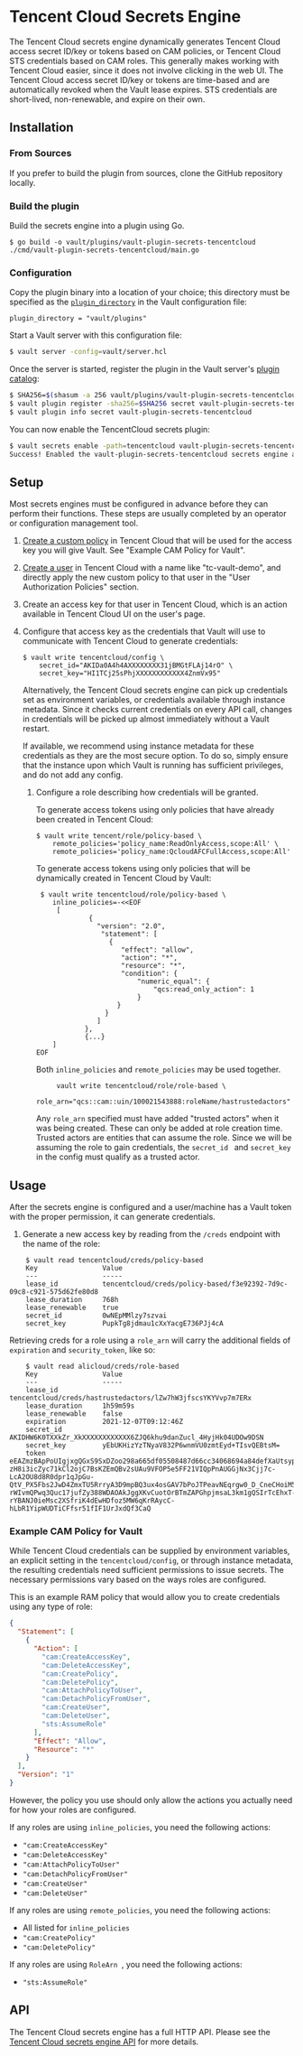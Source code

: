 
# Tencent Cloud Secrets Engine

The Tencent Cloud secrets engine dynamically generates Tencent Cloud access secret ID/key or tokens based on CAM policies, or Tencent Cloud STS credentials based on CAM roles. This generally makes working with Tencent Cloud easier, since it does not involve clicking in the web UI. The Tencent Cloud access secret ID/key or tokens are time-based and are automatically revoked when the Vault lease expires. STS credentials are short-lived, non-renewable, and expire on their own.

## Installation

### From Sources

If you prefer to build the plugin from sources, clone the GitHub repository locally.

### Build the plugin

Build the secrets engine into a plugin using Go.
```shell
$ go build -o vault/plugins/vault-plugin-secrets-tencentcloud ./cmd/vault-plugin-secrets-tencentcloud/main.go
```

### Configuration

Copy the plugin binary into a location of your choice; this directory must be specified as the [`plugin_directory`](https://www.vaultproject.io/docs/configuration#plugin_directory) in the Vault configuration file:

```hcl
plugin_directory = "vault/plugins"
```

Start a Vault server with this configuration file:

```sh
$ vault server -config=vault/server.hcl
```

Once the server is started, register the plugin in the Vault server's [plugin catalog](https://www.vaultproject.io/docs/internals/plugins#plugin-catalog):

```sh
$ SHA256=$(shasum -a 256 vault/plugins/vault-plugin-secrets-tencentcloud | cut -d ' ' -f1)
$ vault plugin register -sha256=$SHA256 secret vault-plugin-secrets-tencentcloud
$ vault plugin info secret vault-plugin-secrets-tencentcloud
```

You can now enable the TencentCloud secrets plugin:

```sh
$ vault secrets enable -path=tencentcloud vault-plugin-secrets-tencentcloud
Success! Enabled the vault-plugin-secrets-tencentcloud secrets engine at: tencentcloud/
```

## Setup

Most secrets engines must be configured in advance before they can perform their functions. These steps are usually completed by an operator or configuration management tool.

1. [Create a custom policy](https://intl.cloud.tencent.com/document/product/598/35596?lang=en&pg=)
    in Tencent Cloud that will be used for the access key you will give Vault. See "Example
    CAM Policy for Vault".

2. [Create a user](https://intl.cloud.tencent.com/document/product/598/13674) in Tencent Cloud
    with a name like "tc-vault-demo", and directly apply the new custom policy to that user
    in the "User Authorization Policies" section.

3. Create an access key for that user in Tencent Cloud, which is an action available in
    Tencent Cloud UI on the user's page.

4. Configure that access key as the credentials that Vault will use to communicate with
    Tencent Cloud to generate credentials:

    ```shell
    $ vault write tencentcloud/config \
        secret_id="AKIDa0A4h4AXXXXXXXX31jBMGtFLAj14rO" \
        secret_key="HI1TCj25sPhjXXXXXXXXXXXX4ZnmVx95" 
    ```

    Alternatively, the Tencent Cloud secrets engine can pick up credentials set as environment variables,
    or credentials available through instance metadata. Since it checks current credentials on every API call,
    changes in credentials will be picked up almost immediately without a Vault restart.

    If available, we recommend using instance metadata for these credentials as they are the most
    secure option. To do so, simply ensure that the instance upon which Vault is running has sufficient
    privileges, and do not add any config.

   1. Configure a role describing how credentials will be granted.

       To generate access tokens using only policies that have already been created in Tencent Cloud:

       ```shell
       $ vault write tencent/role/policy-based \
           remote_policies='policy_name:ReadOnlyAccess,scope:All' \
           remote_policies='policy_name:QcloudAFCFullAccess,scope:All'
       ```

       To generate access tokens using only policies that will be dynamically created in Tencent Cloud by
       Vault:

       ```shell
        $ vault write tencentcloud/role/policy-based \
           inline_policies=-<<EOF
            [
                    { 
                      "version": "2.0",
                       "statement": [
                         {
                            "effect": "allow",
                            "action": "*",
                            "resource": "*",
                            "condition": {
                                "numeric_equal": {
                                    "qcs:read_only_action": 1
                                }
                           }
                        }
                      ]
                   },
                   {...}        
           ]
       EOF
       ```

       Both `inline_policies` and `remote_policies` may be used together. 
       ```shell
            vault write tencentcloud/role/role-based \
            role_arn="qcs::cam::uin/100021543888:roleName/hastrustedactors"
       ``` 
       Any `role_arn` specified must have added "trusted actors" when it was being created. These
       can only be added at role creation time. Trusted actors are entities that can assume the role.
       Since we will be assuming the role to gain credentials, the `secret_id ` and `secret_key` in
       the config must qualify as a trusted actor.




## Usage

After the secrets engine is configured and a user/machine has a Vault token with
the proper permission, it can generate credentials.

1.  Generate a new access key by reading from the `/creds` endpoint with the name
    of the role:

```shell
    $ vault read tencentcloud/creds/policy-based
    Key                Value
    ---                -----
    lease_id           tencentcloud/creds/policy-based/f3e92392-7d9c-09c8-c921-575d62fe80d8
    lease_duration     768h
    lease_renewable    true
    secret_id          0wNEpMMlzy7szvai
    secret_key         PupkTg8jdmau1cXxYacgE736PJj4cA
```

Retrieving creds for a role using a `role_arn` will carry the additional
fields of `expiration` and `security_token`, like so:

```shell
    $ vault read alicloud/creds/role-based
    Key                Value
    ---                -----
    lease_id           tencentcloud/creds/hastrustedactors/lZw7hW3jfscsYKYVvp7m7ERx
    lease_duration     1h59m59s
    lease_renewable    false
    expiration         2021-12-07T09:12:46Z
    secret_id          AKIDHW6K0TXXkZr_XkXXXXXXXXXXXX6ZJQ6khu9danZucl_4HyjHk04UDOw9DSN
    secret_key         yEbUKHizYzTNyaV832P6wnmVU0zmtEyd+TIsvQEBtsM=
    token              eEAZmzBApPoUIgjxgQGxS9SxDZoo298a665df05508487d66cc34068694a84defXaUtsypDE3IZvju0N7u2ZV9i3K8u4zfOMZLth7G8kkuQS2bl7ICpxOQdmSy10m3vkCyh_ktiG0IQL2-zH8i3icZyc71kCl2ojC7BsKZEmQBv2sUAu9VFOP5e5FF21VIQpPnAUGGjNx3Cjj7c-LcA2OU8d8R0dpr1qJpGu-QtV_PX5Fbs2JwD4ZmxTU5RrryA3D9mpBQ3ux4osGAV7bPoJTPeavNEqrgw0_D_CneCHoiM5ybjAIYGJpIRiHrQINVqOU-rWIvmQPwq3Quc17jufZy388WDAOAkJggXKvCuotOrBTmZAPGhpjmsaL3km1gQSIrTcEhxT-rYBANJ0ieMsc2XSfriK4dEwHDfoz5MW6qKrRAycC-hLbR1YipWUDTiCFfsr51fIF1UrJxdQf3CaQ
```

### Example CAM Policy for Vault

While Tencent Cloud credentials can be supplied by environment variables, an explicit
setting in the `tencentcloud/config`, or through instance metadata, the resulting
credentials need sufficient permissions to issue secrets. The necessary permissions
vary based on the ways roles are configured.

This is an example RAM policy that would allow you to create credentials using
any type of role:

```json
{
  "Statement": [
    {
      "Action": [
        "cam:CreateAccessKey",
        "cam:DeleteAccessKey",
        "cam:CreatePolicy",
        "cam:DeletePolicy",
        "cam:AttachPolicyToUser",
        "cam:DetachPolicyFromUser",
        "cam:CreateUser",
        "cam:DeleteUser",
        "sts:AssumeRole"
      ],
      "Effect": "Allow",
      "Resource": "*"
    }
  ],
  "Version": "1"
}
```

However, the policy you use should only allow the actions you actually need
for how your roles are configured.

If any roles are using `inline_policies`, you need the following actions:

- `"cam:CreateAccessKey"`
- `"cam:DeleteAccessKey"`
- `"cam:AttachPolicyToUser"`
- `"cam:DetachPolicyFromUser"`
- `"cam:CreateUser"`
- `"cam:DeleteUser"`

If any roles are using `remote_policies`, you need the following actions:

- All listed for `inline_policies`
- `"cam:CreatePolicy"`
- `"cam:DeletePolicy"`

If any roles are using `RoleArn `, you need the following actions:

- `"sts:AssumeRole"`

## API

The Tencent Cloud secrets engine has a full HTTP API. Please see the
[Tencent Cloud secrets engine API](https://github.com/tencentcloudstack/vault-plugin-secrets-tencentcloud/blob/master/docs/Tencent%20%20Cloud%20Secrets%20Engine%20(API).md) for more
details.




